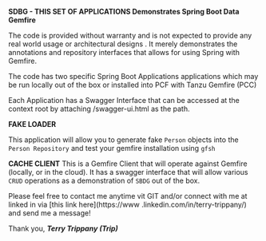 **SDBG - THIS SET OF APPLICATIONS Demonstrates Spring Boot Data Gemfire**

The code is provided without warranty and is not expected to provide any real world usage or architectural designs
. It merely demonstrates the annotations and repository interfaces that allows for using Spring with Gemfire.

The code has two specific Spring Boot Applications applications which may be run locally out of the box or installed
 into PCF with Tanzu Gemfire (PCC) 
 
 Each Application has a Swagger Interface that can be accessed at the context root by attaching /swagger-ui.html as
  the path.
  
**FAKE LOADER** 

This application will allow you to generate fake `Person` objects into the `Person Repository` and test your gemfire
 installation using `gfsh`
 
**CACHE CLIENT**
This is a Gemfire Client that will operate against Gemfire (locally, or in the cloud). It has a swagger interface
 that will allow various `CRUD` operations as a demonstration of `SBDG` out of the box.
 
Please feel free to contact me anytime vit GIT and/or connect with me at linked in via [this link here](https://www
.linkedin.com/in/terry-trippany/) and send me a message!

Thank you,
**_Terry Trippany (Trip)_**